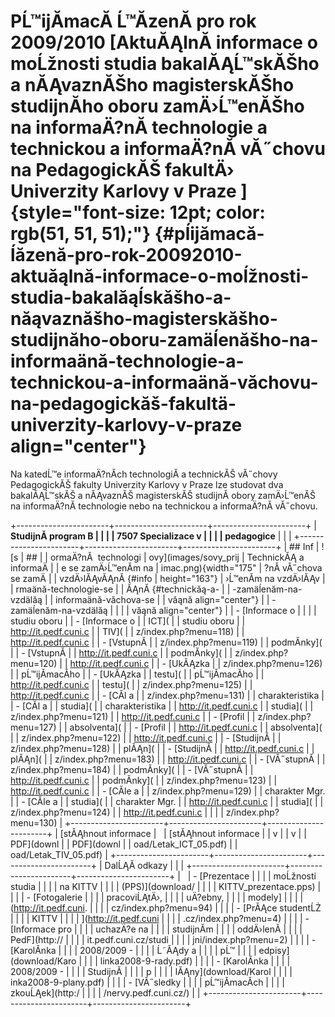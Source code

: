 # PĹ™ijĂ­macĂ­ Ĺ™Ă­zenĂ­ pro rok 2009/2010 [AktuĂĄlnĂ­ informace o moĹžnosti studia bakalĂĄĹ™skĂŠho a nĂĄvaznĂŠho magisterskĂŠho studijnĂ­ho oboru zamÄ›Ĺ™enĂŠho na informaÄ?nĂ­ technologie a technickou a informaÄ?nĂ­ vĂ˝chovu na PedagogickĂŠ fakultÄ› Univerzity Karlovy v Praze ]{style="font-size: 12pt; color: rgb(51, 51, 51);"} {#pĺijămacă-ĺăzenă-pro-rok-20092010-aktuăąlnă-informace-o-moĺžnosti-studia-bakalăąĺskăšho-a-năąvaznăšho-magisterskăšho-studijnăho-oboru-zamäĺenăšho-na-informaänă-technologie-a-technickou-a-informaänă-văchovu-na-pedagogickăš-fakultä-univerzity-karlovy-v-praze align="center"}

Na katedĹ™e informaÄ?nĂ­ch technologiĂ­ a technickĂŠ vĂ˝chovy
PedagogickĂŠ fakulty Univerzity Karlovy v Praze lze studovat dva
bakalĂĄĹ™skĂŠ a nĂĄvaznĂŠ magisterskĂŠ studijnĂ­ obory zamÄ›Ĺ™enĂŠ na
informaÄ?nĂ­ technologie nebo na technickou a informaÄ?nĂ­ vĂ˝chovu.

+-----------------------+-----------------------+-----------------------+
| **StudijnĂ­ program B |                       |                       |
| 7507 Specializace v   |                       |                       |
| pedagogice**          |                       |                       |
+-----------------------+-----------------------+-----------------------+
| ## Inf                | ![s                   | ##                    |
| ormaÄ?nĂ­  technologi | ovy](images/sovy_prij | TechnickĂĄ a informaÄ |
| e se zamÄ›Ĺ™enĂ­m na  | imac.png){width="175" | ?nĂ­ vĂ˝chova se zamÄ |
| vzdÄ›lĂĄvĂĄnĂ­ {#info | height="163"}         | ›Ĺ™enĂ­m na vzdÄ›lĂĄv |
| rmaänă-technologie-se |                       | ĂĄnĂ­ {#technickăą-a- |
| -zamäĺenăm-na-vzdälăą |                       | informaänă-văchova-se |
| văąnă align="center"} |                       | -zamäĺenăm-na-vzdälăą |
|                       |                       | văąnă align="center"} |
| -   [Informace o      |                       |                       |
|     studiu oboru      |                       | -   [Informace o      |
|     ICT](             |                       |     studiu oboru      |
| http://it.pedf.cuni.c |                       |     TIV](             |
| z/index.php?menu=118) |                       | http://it.pedf.cuni.c |
| -   [VstupnĂ­         |                       | z/index.php?menu=119) |
|     podmĂ­nky](       |                       | -   [VstupnĂ­         |
| http://it.pedf.cuni.c |                       |     podmĂ­nky](       |
| z/index.php?menu=120) |                       | http://it.pedf.cuni.c |
| -   [UkĂĄzka          |                       | z/index.php?menu=126) |
|     pĹ™ijĂ­macĂ­ho    |                       | -   [UkĂĄzka          |
|     testu](           |                       |     pĹ™ijĂ­macĂ­ho    |
| http://it.pedf.cuni.c |                       |     testu](           |
| z/index.php?menu=125) |                       | http://it.pedf.cuni.c |
| -   [CĂ­l a           |                       | z/index.php?menu=131) |
|     charakteristika   |                       | -   [CĂ­l a           |
|     studia](          |                       |     charakteristika   |
| http://it.pedf.cuni.c |                       |     studia](          |
| z/index.php?menu=121) |                       | http://it.pedf.cuni.c |
| -   [Profil           |                       | z/index.php?menu=127) |
|     absolventa](      |                       | -   [Profil           |
| http://it.pedf.cuni.c |                       |     absolventa](      |
| z/index.php?menu=122) |                       | http://it.pedf.cuni.c |
| -   [StudijnĂ­        |                       | z/index.php?menu=128) |
|     plĂĄn](           |                       | -   [StudijnĂ­        |
| http://it.pedf.cuni.c |                       |     plĂĄn](           |
| z/index.php?menu=183) |                       | http://it.pedf.cuni.c |
| -   [VĂ˝stupnĂ­       |                       | z/index.php?menu=184) |
|     podmĂ­nky](       |                       | -   [VĂ˝stupnĂ­       |
| http://it.pedf.cuni.c |                       |     podmĂ­nky](       |
| z/index.php?menu=123) |                       | http://it.pedf.cuni.c |
| -   [CĂ­le a          |                       | z/index.php?menu=129) |
|     charakter Mgr.    |                       | -   [CĂ­le a          |
|     studia](          |                       |     charakter Mgr.    |
| http://it.pedf.cuni.c |                       |     studia](          |
| z/index.php?menu=124) |                       | http://it.pedf.cuni.c |
|                       |                       | z/index.php?menu=130) |
+-----------------------+-----------------------+-----------------------+
| [stĂĄhnout informace  |                       | [stĂĄhnout informace  |
| v                     |                       | v                     |
| PDF](downl            |                       | PDF](downl            |
| oad/Letak_ICT_05.pdf) |                       | oad/Letak_TIV_05.pdf) |
+-----------------------+-----------------------+-----------------------+
| DalĹĄĂ­ odkazy        |                       |                       |
+-----------------------+-----------------------+-----------------------+
|                       | -   [Prezentace       |                       |
|                       |     moĹžnosti studia  |                       |
|                       |     na KITTV          |                       |
|                       |     (PPS)](download/  |                       |
|                       | KITTV_prezentace.pps) |                       |
|                       | -   [Fotogalerie      |                       |
|                       |     pracoviĹĄtÄ›,     |                       |
|                       |     uÄ?ebny,          |                       |
|                       |     modely]           |                       |
|                       | (http://it.pedf.cuni. |                       |
|                       | cz/index.php?menu=94) |                       |
|                       | -   [PrĂĄce studentĹŻ |                       |
|                       |     KITTV             |                       |
|                       | ](http://it.pedf.cuni |                       |
|                       | .cz/index.php?menu=4) |                       |
|                       | -   [Informace pro    |                       |
|                       |     uchazÄ?e na       |                       |
|                       |     studijnĂ­m        |                       |
|                       |     oddÄ›lenĂ­        |                       |
|                       |     PedF](http://     |                       |
|                       | it.pedf.cuni.cz/studi |                       |
|                       | jni/index.php?menu=2) |                       |
|                       | -   [KarolĂ­nka       |                       |
|                       |     2008/2009 -       |                       |
|                       |     Ĺ˜ĂĄdy a          |                       |
|                       |     pĹ™               |                       |
|                       | edpisy](download/Karo |                       |
|                       | linka2008-9-rady.pdf) |                       |
|                       | -   [KarolĂ­nka       |                       |
|                       |     2008/2009 -       |                       |
|                       |     StudijnĂ­         |                       |
|                       |     p                 |                       |
|                       | lĂĄny](download/Karol |                       |
|                       | inka2008-9-plany.pdf) |                       |
|                       | -   [VĂ˝sledky        |                       |
|                       |     pĹ™ijĂ­macĂ­ch    |                       |
|                       |     zkouĹĄek](http:/  |                       |
|                       | /nervy.pedf.cuni.cz/) |                       |
+-----------------------+-----------------------+-----------------------+
